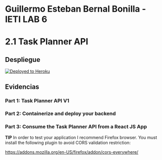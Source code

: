 # Guillermo Esteban Bernal Bonilla - IETI LAB 6
# 2.1 Task Planner API

## Despliegue

[![Deployed to Heroku](https://www.herokucdn.com/deploy/button.png)](https://lit-hamlet-86251.herokuapp.com/usuarios)

## Evidencias

### Part 1: Task Planner API V1


### Part 2: Containerize and deploy your backend


### Part 3: Consume the Task Planner API from a React JS App


__TIP__ In order to test your application I recommend Firefox browser. You must install the following plugin to avoid CORS validation restriction:

 https://addons.mozilla.org/en-US/firefox/addon/cors-everywhere/
